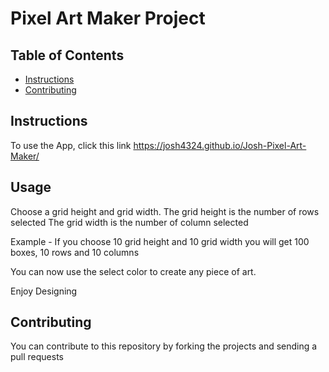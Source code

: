 # Pixel Art Maker Project

## Table of Contents

* [Instructions](#instructions)
* [Contributing](#contributing)

## Instructions

To use the App, click this link https://josh4324.github.io/Josh-Pixel-Art-Maker/

## Usage

Choose a grid height and grid width.
The grid height is the number of rows selected
The grid width is the number of column selected

Example - If you choose 10 grid height and 10 grid width
you will get 100 boxes, 10 rows and 10 columns

You can now use the select color to create any piece of art.

Enjoy Designing

## Contributing

You can contribute to this repository by forking the projects and sending a pull requests

